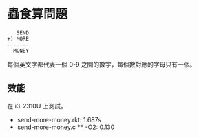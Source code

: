 # 蟲食算問題

```  
   SEND
+) MORE
-------
  MONEY
```

每個英文字都代表一個 0-9 之間的數字，每個數對應的字母只有一個。

## 效能

在 i3-2310U 上測試。

* send-more-money.rkt: 1.687s
* send-more-money.c
** -O2: 0.130
